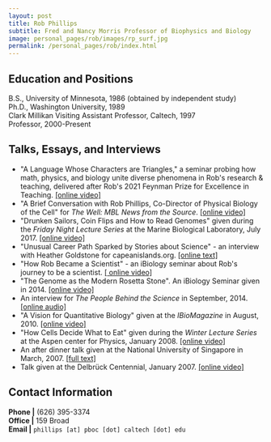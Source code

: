 ```yaml
---
layout: post
title: Rob Phillips
subtitle: Fred and Nancy Morris Professor of Biophysics and Biology
image: personal_pages/rob/images/rp_surf.jpg
permalink: /personal_pages/rob/index.html
---
```


## Education and Positions

B.S., University of Minnesota, 1986 (obtained by independent study) <br/>
Ph.D., Washington University, 1989 <br/>
Clark Millikan Visiting Assistant Professor, Caltech, 1997 <br/>
Professor, 2000-Present <br/>


## Talks, Essays, and Interviews 
* "A Language Whose Characters are Triangles," a seminar probing how math, physics, and biology unite diverse phenomena in Rob's research & teaching, delivered after Rob's 2021 Feynman Prize for Excellence in Teaching. [\[online video\]](https://www.youtube.com/watch?v=AiFKo4qO-YU&ab_channel=caltech)
* "A Brief Conversation with Rob Phillips, Co-Director of Physical Biology of the Cell" for *The Well: MBL News from the Source*. [\[online video\]](http://social.mbl.edu/a-brief-conversation-with-rob-phillips-co-director-of-physical-biology-of-the-cell)
* "Drunken Sailors, Coin Flips and How to Read Genomes" given during the *Friday Night Lecture Series* at the Marine Biological Laboratory, July 2017. [\[online video\]](http://videocenter.mbl.edu/videos/video/87/)
* "Unusual Career Path Sparked by Stories about Science" - an interview with Heather Goldstone  for capeanislands.org. [\[online text\]](http://capeandislands.org/post/unusual-career-path-sparked-stories-about-science#stream/0)
* "How Rob Became a Scientist" - an iBiology seminar about Rob's journey to be a scientist. [\[ online video\]](https://www.ibiology.org/profiles/unconventional-path-to-science/)
* "The Genome as the Modern Rosetta Stone". An iBiology Seminar given in 2014. [\[online video\]](https://www.ibiology.org/genetics-and-gene-regulation/age-of-genomics/)
* An interview for *The People Behind the Science* in September, 2014. [\[online audio\]](http://www.peoplebehindthescience.com/dr-rob-phillips/)
* "A Vision for Quantitative Biology" given at the *IBioMagazine* in August, 2010. [\[online video\]](https://www.ibiology.org/professional-development/quantitative-biology/)
* "How Cells Decide What to Eat" given during the *Winter Lecture Series* at the Aspen center for Physics, January 2008. [\[online video\]](http://www.rpgroup.caltech.edu/people/phillips/aspen_trim.mov)
* An after dinner talk given at the National University of Singapore in March, 2007. [\[full text\]](http://www.rpgroup.caltech.edu/people/EverythingGoesInThePot.pdf)
* Talk given at the Delbrück Centennial, January 2007. [\[online video\]](http://www.rpdata.caltech.edu/publications/delbruck_trim.mov)

## Contact Information

**Phone \|** (626) 395-3374 <br/>
**Office \|** 159 Broad <br/>
**Email \|** `phillips [at] pboc [dot] caltech [dot] edu`
